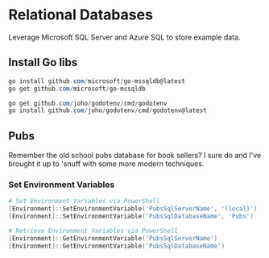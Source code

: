 # Relational Databases

Leverage Microsoft SQL Server and Azure SQL to store example data.

## Install Go libs

```powershell
go install github.com/microsoft/go-mssqldb@latest
go get github.com/microsoft/go-mssqldb

go get github.com/joho/godotenv/cmd/godotenv
go install github.com/joho/godotenv/cmd/godotenv@latest
```

## Pubs

Remember the old school pubs database for book sellers? I sure do and I've brought it up to 'snuff with some more modern techniques. 

### Set Environment Variables

```powershell
# Set Environment Variables via PowerShell
[Environment]::SetEnvironmentVariable('PubsSqlServerName', '(local)')
[Environment]::SetEnvironmentVariable('PubsSqlDatabaseName', 'Pubs')

# Retrieve Environment Variables via PowerShell
[Environment]::GetEnvironmentVariable('PubsSqlServerName')
[Environment]::GetEnvironmentVariable('PubsSqlDatabaseName')

```
